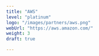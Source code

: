```yaml
---
title: "AWS"
level: "platinum"
logo: "/images/partners/aws.png"
webUrl: "https://aws.amazon.com/"
weight: 3
draft: true

---
```

